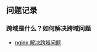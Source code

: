 ## 问题记录

### 跨域是什么？如何解决跨域问题

- [nginx 解决跨域问题](https://blog.csdn.net/qi341500/article/details/129042515)
